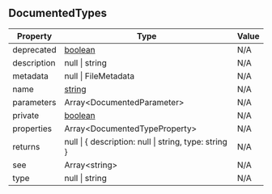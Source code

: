 ## DocumentedTypes

| Property    | Type                                                                                                | Value |
| ----------- | --------------------------------------------------------------------------------------------------- | ----- |
| deprecated  | [boolean](https://developer.mozilla.org/en-US/docs/Web/JavaScript/Reference/Global_Objects/Boolean) | N/A   |
| description | null \| string                                                                                      | N/A   |
| metadata    | null \| FileMetadata                                                                                | N/A   |
| name        | [string](https://developer.mozilla.org/en-US/docs/Web/JavaScript/Reference/Global_Objects/String)   | N/A   |
| parameters  | Array\<DocumentedParameter>                                                                         | N/A   |
| private     | [boolean](https://developer.mozilla.org/en-US/docs/Web/JavaScript/Reference/Global_Objects/Boolean) | N/A   |
| properties  | Array\<DocumentedTypeProperty>                                                                      | N/A   |
| returns     | null \| \{ description: null \| string, type: string }                                              | N/A   |
| see         | Array\<string>                                                                                      | N/A   |
| type        | null \| string                                                                                      | N/A   |
